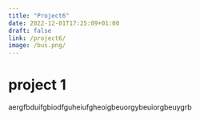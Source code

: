 ```yaml
---
title: "Project6"
date: 2022-12-01T17:25:09+01:00
draft: false
link: /project6/
image: /bus.png/
---
```


# project 1

aergfbduifgbiodfguheiufgheoigbeuorgybeuiorgbeuygrb